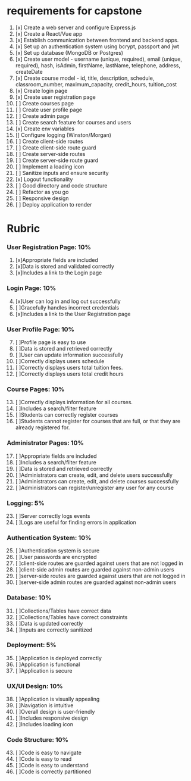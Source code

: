 # requirements for capstone

1. [x] Create a web server and configure Express.js
2. [x] Create a React/Vue app
3. [x] Establish communication between frontend and backend apps.
4. [x] Set up an authentication system using bcrypt, passport and jwt
5. [x] Set up database (MongoDB or Postgres)
6. [x] Create user model - username (unique, required), email (unique, required), hash, isAdmin, firstName, lastName, telephone, address, createDate
7. [x] Create course model - id, title, description, schedule, classroom_number, maximum_capacity, credit_hours, tuition_cost
8. [x] Create login page
9. [x] Create user registration page
10. [ ] Create courses page
11. [ ] Create user profile page
12. [ ] Create admin page
13. [ ] Create search feature for courses and users
14. [x] Create env variables
15. [] Configure logging (Winston/Morgan)
16. [ ] Create client-side routes
17. [ ] Create client-side route guard
18. [ ] Create server-side routes
19. [ ] Create server-side route guard
20. [ ] Implement a loading icon
21. [ ] Sanitize inputs and ensure security
22. [x] Logout functionality
23. [ ] Good directory and code structure
24. [ ] Refactor as you go
25. [ ] Responsive design
26. [ ] Deploy application to render

# Rubric

### User Registration Page: 10%

1. [x]Appropriate fields are included
2. [x]Data is stored and validated correctly
3. [x]Includes a link to the Login page

### Login Page: 10%

4. [x]User can log in and log out successfully
5. [ ]Gracefully handles incorrect credentials
6. [x]Includes a link to the User Registration page

### User Profile Page: 10%

7. [ ]Profile page is easy to use
8. [ ]Data is stored and retrieved correctly
9. [ ]User can update information successfully
10. [ ]Correctly displays users schedule
11. [ ]Correctly displays users total tuition fees.
12. [ ]Correctly displays users total credit hours

### Course Pages: 10%

13. [ ]Correctly displays information for all courses.
14. [ ]Includes a search/filter feature
15. [ ]Students can correctly register courses
16. [ ]Students cannot register for courses that are full, or that they are already registered for.

### Administrator Pages: 10%

17. [ ]Appropriate fields are included
18. [ ]Includes a search/filter feature
19. [ ]Data is stored and retrieved correctly
20. [ ]Administrators can create, edit, and delete users successfully
21. [ ]Administrators can create, edit, and delete courses successfully
22. [ ]Administrators can register/unregister any user for any course

### Logging: 5%

23. [ ]Server correctly logs events
24. [ ]Logs are useful for finding errors in application

### Authentication System: 10%

25. [ ]Authentication system is secure
26. [ ]User passwords are encrypted
27. [ ]client-side routes are guarded against users that are not logged in
28. [ ]client-side admin routes are guarded against non-admin users
29. [ ]server-side routes are guarded against users that are not logged in
30. [ ]server-side admin routes are guarded against non-admin users

### Database: 10%

31. [ ]Collections/Tables have correct data
32. [ ]Collections/Tables have correct constraints
33. [ ]Data is updated correctly
34. [ ]Inputs are correctly sanitized

### Deployment: 5%

35. [ ]Application is deployed correctly
36. [ ]Application is functional
37. [ ]Application is secure

### UX/UI Design: 10%

38. [ ]Application is visually appealing
39. [ ]Navigation is intuitive
40. [ ]Overall design is user-friendly
41. [ ]Includes responsive design
42. [ ]Includes loading icon

### Code Structure: 10%

43. [ ]Code is easy to navigate
44. [ ]Code is easy to read
45. [ ]Code is easy to understand
46. [ ]Code is correctly partitioned
